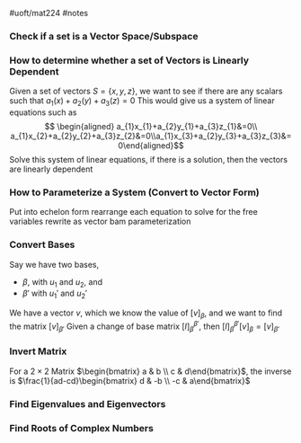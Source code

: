 #uoft/mat224 
#notes 

### Check if a set is a Vector Space/Subspace
### How to determine whether a set of Vectors is Linearly Dependent
Given a set of vectors $S=\{x,y,z\}$, we want to see if there are any scalars such that 
$a_{1}(x)+a_{2}(y)+a_{3}(z)=0$
This would give us a system of linear equations such as 
$$ \begin{aligned} a_{1}x_{1}+a_{2}y_{1}+a_{3}z_{1}&=0\\ a_{1}x_{2}+a_{2}y_{2}+a_{3}z_{2}&=0\\a_{1}x_{3}+a_{2}y_{3}+a_{3}z_{3}&=0\end{aligned}$$
Solve this system of linear equations, if there is a solution, then the vectors are linearly dependent

### How to Parameterize a System (Convert to Vector Form)
Put into echelon form
rearrange each equation to solve for the free variables
rewrite as vector
bam parameterization

### Convert Bases
Say we have two bases, 
- $\beta$, with $u_{1}$ and $u_{2}$, and 
- $\beta'$ with $u_{1}'$ and $u_{2}'$

We have a vector $v$, which we know the value of $[v]_{\beta}$, and we want to find the matrix $[v]_{\beta'}$
Given a change of base matrix $[I]_{\beta}^{\beta'}$, then $[I]_{\beta}^{\beta'}[v]_{\beta}=[v]_{\beta'}$

### Invert Matrix
For a $2\times 2$ Matrix $\begin{bmatrix} a & b \\ c & d\end{bmatrix}$, the inverse is $\frac{1}{ad-cd}\begin{bmatrix} d & -b \\ -c & a\end{bmatrix}$

### Find Eigenvalues and Eigenvectors

### Find Roots of Complex Numbers